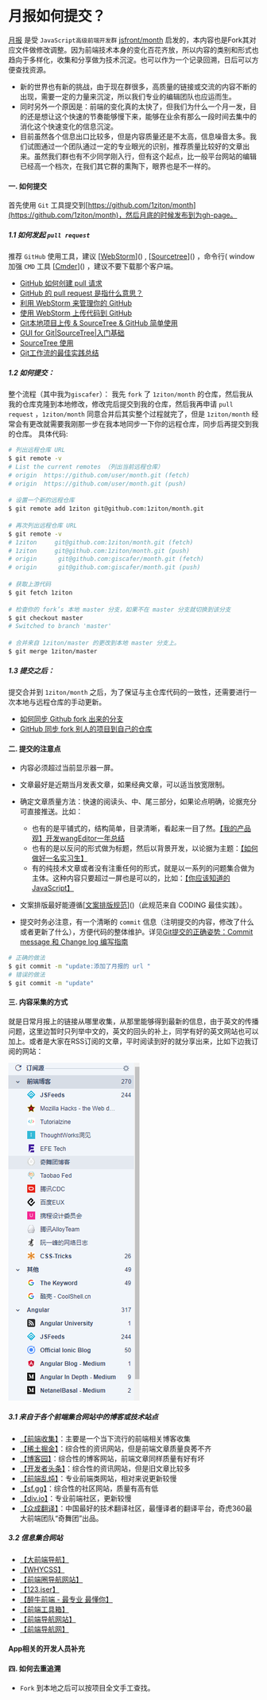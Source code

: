 # 月报如何提交？

[月报](https://github.com/1ziton/month) 是受 `JavaScript高级前端开发群` [jsfront/month](https://github.com/jsfront/month) 启发的，本内容也是Fork其对应文件做修改调整。因为前端技术本身的变化百花齐放，所以内容的类别和形式也趋向于多样化，收集和分享做为技术沉淀。也可以作为一个记录回溯，日后可以方便查找资源。

- 新的世界也有新的挑战，由于现在群很多，高质量的链接或交流的内容不断的出现，需要一定的力量来沉淀，所以我们专业的编辑团队也应运而生。
- 同时另外一个原因是：前端的变化真的太快了，但我们为什么一个月一发，目的还是想让这个快速的节奏能够慢下来，能够在业余有那么一段时间去集中的消化这个快速变化的信息沉淀。
- 目前虽然各个信息出口比较多，但是内容质量还是不太高，信息噪音太多。我们试图通过一个团队通过一定的专业眼光的识别，推荐质量比较好的文章出来。虽然我们群也有不少同学刚入行，但有这个起点，比一般平台网站的编辑已经高一个档次，在我们其它群的熏陶下，眼界也是不一样的。

#### 一. 如何提交
首先使用 `Git` 工具提交到[https://github.com/1ziton/month](https://github.com/1ziton/month)，然后月底的时候发布到为gh-page。

##### 1.1 如何发起 `pull request`

推荐 `GitHub` 使用工具，建议 [[WebStorm][webstorm-download]]() , [[Sourcetree][sourcetree-download]]() ，命令行( window 加强 `CMD` 工具 [[Cmder][cmder-home]]() ，建议不要下载那个客户端。

- [GitHub 如何创建 pull 请求](https://github.com/waylau/github-help/blob/master/Creating%20a%20pull%20request%20%E5%88%9B%E5%BB%BA%20pull%20%E8%AF%B7%E6%B1%82.md)
- [GitHub 的 pull request 是指什么意思？](https://www.zhihu.com/question/21682976)
- [利用 WebStorm 来管理你的 GitHub](http://www.mrfangge.com/how-to-use-webstorm-to-manage-your-github/)
- [使用 WebStorm 上传代码到 GitHub](http://www.jianshu.com/p/752613f4b1c9)
- [Git本地项目上传 & SourceTree & GitHub 简单使用](http://www.blogs8.cn/posts/Au2te07)
- [GUI for Git|SourceTree|入门基础](http://www.jianshu.com/p/be9f0484af9d)
- [SourceTree 使用](http://blog.sina.com.cn/s/blog_a3c770670102uywk.html)
- [Git工作流的最佳实践总结](https://www.jianshu.com/p/202de00f267f)


##### 1.2 如何提交：

整个流程（其中我为`giscafer`）：
我先 `fork` 了 `1ziton/month` 的仓库，然后我从我的仓库克隆到本地修改，修改完后提交到我的仓库，然后我再申请 `pull request` ，`1ziton/month` 同意合并后其实整个过程就完了，但是 `1ziton/month` 经常会有更改就需要我刚那一步在我本地同步一下你的远程仓库，同步后再提交到我的仓库。
具体代码:
```bash
# 列出远程仓库 URL
$ git remote -v
# List the current remotes （列出当前远程仓库）
# origin  https://github.com/user/month.git (fetch)
# origin  https://github.com/user/month.git (push)

# 设置一个新的远程仓库
$ git remote add 1ziton git@github.com:1ziton/month.git

# 再次列出远程仓库 URL
$ git remote -v
# 1ziton     git@github.com:1ziton/month.git (fetch)
# 1ziton     git@github.com:1ziton/month.git (push)
# origin      git@github.com:giscafer/month.git (fetch)
# origin      git@github.com:giscafer/month.git (push)

# 获取上游代码
$ git fetch 1ziton

# 检查你的 fork’s 本地 master 分支，如果不在 master 分支就切换到该分支
$ git checkout master
# Switched to branch 'master'

# 合并来自 1ziton/master 的更改到本地 master 分支上。
$ git merge 1ziton/master
```

##### 1.3 提交之后：

提交合并到 `1ziton/month` 之后，为了保证与主仓库代码的一致性，还需要进行一次本地与远程仓库的手动更新。

- [如何同步 Github fork 出来的分支](http://jinlong.github.io/2015/10/12/syncing-a-fork/)
- [GitHub 同步 fork 别人的项目到自己的仓库](https://segmentfault.com/a/1190000003703918)


#### 二. 提交的注意点

- 内容必须超过当前显示器一屏。
- 文章最好是近期当月发表文章，如果经典文章，可以适当放宽限制。
- 确定文章质量方法：快速的阅读头、中、尾三部分，如果论点明确，论据充分可直接推送。比如：

    - 也有的是平铺式的，结构简单，目录清晰，看起来一目了然。[【我的产品观】开发wangEditor一年总结](http://www.cnblogs.com/wangfupeng1988/p/4931999.html)
    - 也有的是以反问的形式做为标题，然后以背景开发，以论据为主题：[【如何做好一名实习生】](http://www.cnblogs.com/hustskyking/p/how-to-be-an-excellent-intern.html)
    - 有的纯技术文章或者没有注重任何的形式，就是以一系列的问题集合做为主体。这种内容只要超过一屏也是可以的，比如：[【你应该知道的JavaScript】](http://youbookee.com/2016/08/30/js-you-should-know/)
- 文案排版最好能遵循[[文案排版规范][coding-copy-writing]]()（此规范来自 CODING 最佳实践）。
- 提交时务必注意，有一个清晰的 `commit` 信息（注明提交的内容，修改了什么或者更新了什么），方便代码的整体维护。详见[Git提交的正确姿势：Commit message 和 Change log 编写指南](https://mp.weixin.qq.com/s?__biz=MzA4MjU5NTY0NA==&mid=401840568&idx=1&sn=051879b73f32ab7bcbcfc2e3cdd85f07&scene=1&srcid=0107l8avY4frKW3kfhaIUoNY&key=41ecb04b0511100344d280ce4225cc8c4d97599af475ef134186f7df3a7b8ace7e0e2eebc59d96ca00d6c9abf1ebf9e2&ascene=0&uin=MjAyNzY1NTU%3D&devicetype=iMac+MacBookPro12%2C1+OSX+OSX+10.11.2+build(15C50)&version=11020201&pass_ticket=ymbjwf7oU6CeUuxBIkhi0U6TOA5EP5ZWHXbpm6NVy%2FY%3D)
```bash
# 正确的做法
$ git commit -m "update:添加了月报的 url "
# 错误的做法
$ git commit -m "update"
```

#### 三. 内容采集的方式
就是日常月报上的链接从哪里收集，从那里能够得到最新的信息，由于英文的传播问题，这里边暂时只列举中文的，英文的回头的补上，同学有好的英文网站也可以加上。或者是大家在RSS订阅的文章，平时阅读到好的就分享出来，比如下边我订阅的网站：

![](./img/rss.png)

##### 3.1 来自于各个前端集合网站中的博客或技术站点

- [【前端收集】](https://github.com/jikeytang/front-end-collect)：主要是一个当下流行的前端相关博客收集
- [【稀土掘金】](http://gold.xitu.io/#/)：综合性的资讯网站，但是前端文章质量良莠不齐
- [【博客园】](http://www.cnblogs.com/)：综合性的博客网站，前端文章同样质量有好有坏
- [【开发者头条】](https://toutiao.io/)：综合性的资讯网站，但是旧文章比较多
- [【前端乱炖】](http://www.html-js.com/)：专业前端类网站，相对来说更新较慢
- [【sf.gg】](https://segmentfault.com/)：综合性的社区网站，质量有高有低
- [【div.io】](http://div.io/)：专业前端社区，更新较慢
- [【众成翻译】](http://www.zcfy.cc/)：中国最好的技术翻译社区，最懂译者的翻译平台，奇虎360最大前端团队“奇舞团”出品。

##### 3.2 信息集合网站

- [【大前端导航】](http://www.daqianduan.com/nav)
- [【WHYCSS】](http://whycss.com/)
- [【前端圈导航网站】](http://sentsin.com/daohang/)
- [【123.jser】](http://123.jser.us/)
- [【醉牛前端 - 最专业  最懂你】](http://f2er.club/)
- [【前端工具箱】](https://www.awesomes.cn/)
- [【前端导航网站】](http://fenav.com/#/index)
- [【前端导航网】](http://jsdig.com/)

#### App相关的开发人员补充

#### 四. 如何去重追溯

- `Fork` 到本地之后可以按项目全文手工查找。



[webstorm-download]:https://www.jetbrains.com/webstorm/
[sourcetree-download]:https://www.sourcetreeapp.com/
[cmder-home]:http://cmder.net/
[coding-copy-writing]:https://open.coding.net/copywriting.html